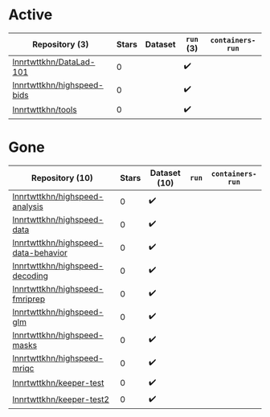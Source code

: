 # Active
| Repository (3) | Stars | Dataset | `run` (3) | `containers-run` |
| --- | --- | --- | --- | --- |
| [lnnrtwttkhn/DataLad-101](https://github.com/lnnrtwttkhn/DataLad-101) | 0 |  | :heavy_check_mark: |  |
| [lnnrtwttkhn/highspeed-bids](https://github.com/lnnrtwttkhn/highspeed-bids) | 0 |  | :heavy_check_mark: |  |
| [lnnrtwttkhn/tools](https://github.com/lnnrtwttkhn/tools) | 0 |  | :heavy_check_mark: |  |

# Gone
| Repository (10) | Stars | Dataset (10) | `run` | `containers-run` |
| --- | --- | --- | --- | --- |
| [lnnrtwttkhn/highspeed-analysis](https://github.com/lnnrtwttkhn/highspeed-analysis) | 0 | :heavy_check_mark: |  |  |
| [lnnrtwttkhn/highspeed-data](https://github.com/lnnrtwttkhn/highspeed-data) | 0 | :heavy_check_mark: |  |  |
| [lnnrtwttkhn/highspeed-data-behavior](https://github.com/lnnrtwttkhn/highspeed-data-behavior) | 0 | :heavy_check_mark: |  |  |
| [lnnrtwttkhn/highspeed-decoding](https://github.com/lnnrtwttkhn/highspeed-decoding) | 0 | :heavy_check_mark: |  |  |
| [lnnrtwttkhn/highspeed-fmriprep](https://github.com/lnnrtwttkhn/highspeed-fmriprep) | 0 | :heavy_check_mark: |  |  |
| [lnnrtwttkhn/highspeed-glm](https://github.com/lnnrtwttkhn/highspeed-glm) | 0 | :heavy_check_mark: |  |  |
| [lnnrtwttkhn/highspeed-masks](https://github.com/lnnrtwttkhn/highspeed-masks) | 0 | :heavy_check_mark: |  |  |
| [lnnrtwttkhn/highspeed-mriqc](https://github.com/lnnrtwttkhn/highspeed-mriqc) | 0 | :heavy_check_mark: |  |  |
| [lnnrtwttkhn/keeper-test](https://github.com/lnnrtwttkhn/keeper-test) | 0 | :heavy_check_mark: |  |  |
| [lnnrtwttkhn/keeper-test2](https://github.com/lnnrtwttkhn/keeper-test2) | 0 | :heavy_check_mark: |  |  |
